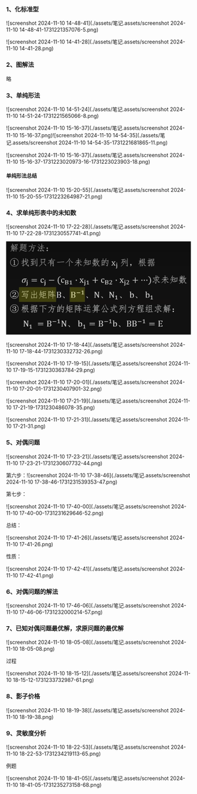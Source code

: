 ### 1、化标准型

![screenshot 2024-11-10 14-48-41](./assets/笔记.assets/screenshot 2024-11-10 14-48-41-1731221357076-5.png)

![screenshot 2024-11-10 14-41-28](./assets/笔记.assets/screenshot 2024-11-10 14-41-28.png)

### 2、图解法

略

### 3、单纯形法

![screenshot 2024-11-10 14-51-24](./assets/笔记.assets/screenshot 2024-11-10 14-51-24-1731221565066-8.png)

![screenshot 2024-11-10 15-16-37](./assets/笔记.assets/screenshot 2024-11-10 15-16-37.png)![screenshot 2024-11-10 14-54-35](./assets/笔记.assets/screenshot 2024-11-10 14-54-35-1731221681865-11.png)

![screenshot 2024-11-10 15-16-37](./assets/笔记.assets/screenshot 2024-11-10 15-16-37-1731223020973-16-1731223023903-18.png)

#### 单纯形法总结

![screenshot 2024-11-10 15-20-55](./assets/笔记.assets/screenshot 2024-11-10 15-20-55-1731223264987-21.png)

### 4、求单纯形表中的未知数

![screenshot 2024-11-10 17-22-28](./assets/笔记.assets/screenshot 2024-11-10 17-22-28-1731230557741-41.png)

![image-20241110171829957](./assets/笔记.assets/image-20241110171829957-1731230311852-23.png)

![screenshot 2024-11-10 17-18-44](./assets/笔记.assets/screenshot 2024-11-10 17-18-44-1731230332732-26.png)

![screenshot 2024-11-10 17-19-15](./assets/笔记.assets/screenshot 2024-11-10 17-19-15-1731230363784-29.png)

![screenshot 2024-11-10 17-20-01](./assets/笔记.assets/screenshot 2024-11-10 17-20-01-1731230407901-32.png)

![screenshot 2024-11-10 17-21-19](./assets/笔记.assets/screenshot 2024-11-10 17-21-19-1731230486078-35.png)

![screenshot 2024-11-10 17-21-31](./assets/笔记.assets/screenshot 2024-11-10 17-21-31.png)

### 5、对偶问题

![screenshot 2024-11-10 17-23-21](./assets/笔记.assets/screenshot 2024-11-10 17-23-21-1731230607732-44.png)

第六步：![screenshot 2024-11-10 17-38-46](./assets/笔记.assets/screenshot 2024-11-10 17-38-46-1731231539353-47.png)

第七步：

![screenshot 2024-11-10 17-40-00](./assets/笔记.assets/screenshot 2024-11-10 17-40-00-1731231629646-52.png)

总结：

![screenshot 2024-11-10 17-41-26](./assets/笔记.assets/screenshot 2024-11-10 17-41-26.png)

性质：

![screenshot 2024-11-10 17-42-41](./assets/笔记.assets/screenshot 2024-11-10 17-42-41.png)

### 6、对偶问题的解法

![screenshot 2024-11-10 17-46-06](./assets/笔记.assets/screenshot 2024-11-10 17-46-06-1731232000214-57.png)

### 7、已知对偶问题最优解，求原问题的最优解

![screenshot 2024-11-10 18-05-08](./assets/笔记.assets/screenshot 2024-11-10 18-05-08.png)

过程

![screenshot 2024-11-10 18-15-12](./assets/笔记.assets/screenshot 2024-11-10 18-15-12-1731233732987-61.png)

### 8、影子价格

![screenshot 2024-11-10 18-19-38](./assets/笔记.assets/screenshot 2024-11-10 18-19-38.png)

### 9、灵敏度分析

![screenshot 2024-11-10 18-22-53](./assets/笔记.assets/screenshot 2024-11-10 18-22-53-1731234219113-65.png)

例题

![screenshot 2024-11-10 18-41-05](./assets/笔记.assets/screenshot 2024-11-10 18-41-05-1731235273158-68.png)

